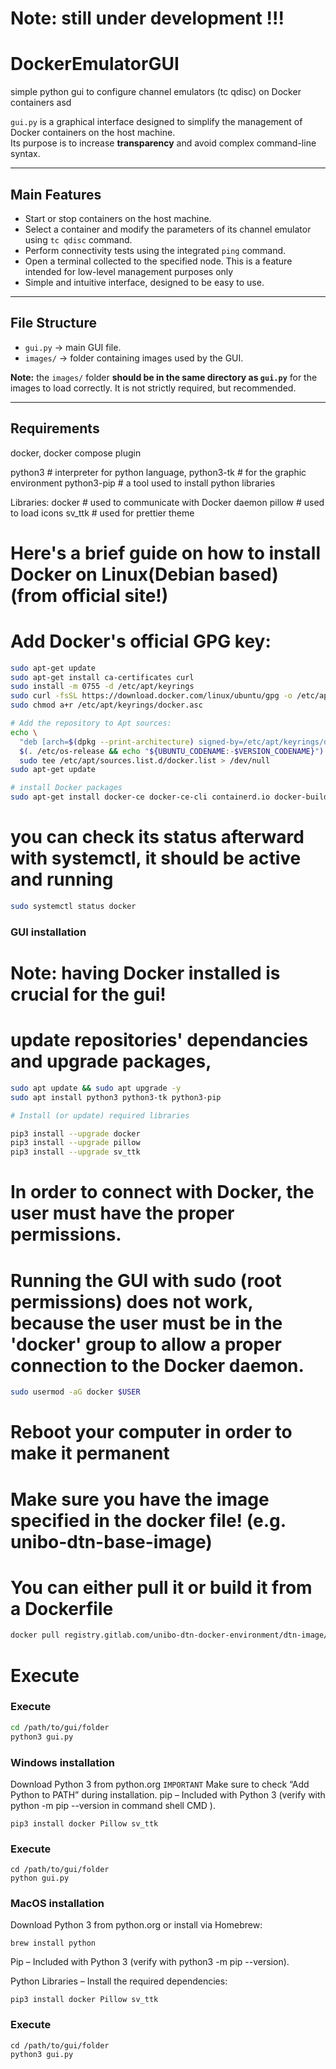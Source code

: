 # Note: still under development !!!
# DockerEmulatorGUI
simple python gui to configure channel emulators (tc qdisc) on Docker containers asd

`gui.py` is a graphical interface designed to simplify the management of Docker containers on the host machine.  
Its purpose is to increase **transparency** and avoid complex command-line syntax.

---

## Main Features

- Start or stop containers on the host machine.
- Select a container and modify the parameters of its channel emulator using `tc qdisc` command.
- Perform connectivity tests using the integrated `ping` command.
- Open a terminal collected to the specified node. This is a feature intended for low-level management purposes only
- Simple and intuitive interface, designed to be easy to use.

---

## File Structure

- `gui.py` → main GUI file.
- `images/` → folder containing images used by the GUI.

**Note:** the `images/` folder **should be in the same directory as `gui.py`** for the images to load correctly. 
It is not strictly required, but recommended.

---

## Requirements

docker, docker compose plugin

python3         # interpreter for python language,
python3-tk      # for the graphic environment 
python3-pip     # a tool used to install python libraries

Libraries:
docker          # used to communicate with Docker daemon
pillow          # used to load icons
sv_ttk          # used for prettier theme

# Here's a brief guide on how to install Docker on Linux(Debian based) (from official site!)

# Add Docker's official GPG key:
```bash
sudo apt-get update
sudo apt-get install ca-certificates curl
sudo install -m 0755 -d /etc/apt/keyrings
sudo curl -fsSL https://download.docker.com/linux/ubuntu/gpg -o /etc/apt/keyrings/docker.asc
sudo chmod a+r /etc/apt/keyrings/docker.asc

# Add the repository to Apt sources:
echo \
  "deb [arch=$(dpkg --print-architecture) signed-by=/etc/apt/keyrings/docker.asc] https://download.docker.com/linux/ubuntu \
  $(. /etc/os-release && echo "${UBUNTU_CODENAME:-$VERSION_CODENAME}") stable" | \
  sudo tee /etc/apt/sources.list.d/docker.list > /dev/null
sudo apt-get update

# install Docker packages 
sudo apt-get install docker-ce docker-ce-cli containerd.io docker-buildx-plugin docker-compose-plugin
```

# you can check its status afterward with systemctl, it should be active and running
```bash
sudo systemctl status docker    
```

### GUI installation

# Note: having Docker installed is crucial for the gui!
# update repositories' dependancies and upgrade packages, 

```bash
sudo apt update && sudo apt upgrade -y
sudo apt install python3 python3-tk python3-pip

# Install (or update) required libraries

pip3 install --upgrade docker
pip3 install --upgrade pillow
pip3 install --upgrade sv_ttk
```
# In order to connect with Docker, the user must have the proper permissions.
# Running the GUI with sudo (root permissions) does not work, because the user must be in the 'docker' group to allow a proper connection to the Docker daemon.
```bash
sudo usermod -aG docker $USER 
```
# Reboot your computer in order to make it permanent

# Make sure you have the image specified in the docker file! (e.g. unibo-dtn-base-image) 
# You can either pull it or build it from a Dockerfile
```bash
docker pull registry.gitlab.com/unibo-dtn-docker-environment/dtn-image/unibo-dtn-base-image
```

# Execute
### Execute
```bash
cd /path/to/gui/folder
python3 gui.py
```

### Windows installation

Download Python 3 from python.org
`IMPORTANT` Make sure to check “Add Python to PATH” during installation.
pip – Included with Python 3 (verify with python -m pip --version in command shell CMD ).

```shell
pip3 install docker Pillow sv_ttk
```

### Execute
```shell
cd /path/to/gui/folder
python gui.py
```


### MacOS installation

Download Python 3 from python.org
 or install via Homebrew:
```shell
brew install python
```

Pip – Included with Python 3 (verify with python3 -m pip --version).

Python Libraries – Install the required dependencies:
```shell
pip3 install docker Pillow sv_ttk
```

### Execute
```shell
cd /path/to/gui/folder
python3 gui.py
```
